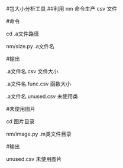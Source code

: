 #包大小分析工具
##利用 nm 命令生产 csv 文件

#命令

cd .a文件路径

nm/size.py .a文件名


#输出  

.a文件名.csv 文件大小

.a文件名.func.csv 函数大小

.a文件名.unused.csv 未使用类


#未使用图片

cd 图片目录

nm/image.py .m类文件目录


#输出

unused.csv 未使用图片

